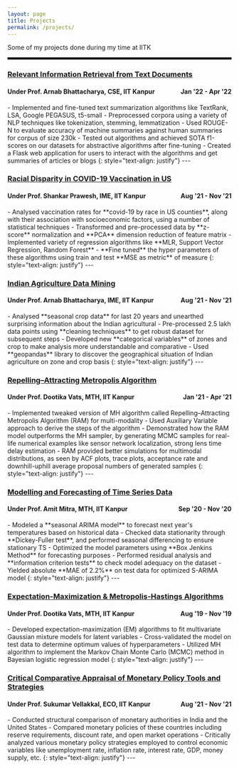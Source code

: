 ```yaml
---
layout: page
title: Projects
permalink: /projects/
---
```


Some of my projects done during my time at IITK
<hr style="border:2px solid">

### [Relevant Information Retrieval from Text Documents](https://github.com/sunil-dhaka/IR-Project)   
<h4 align="left">Under Prof. Arnab Bhattacharya, CSE, IIT Kanpur <span style="float:right;">Jan '22 - Apr '22</span></h4> 
- Implemented and fine-tuned text summarization algorithms like TextRank, LSA, Google PEGASUS, t5-small
- Preprocessed corpora using a variety of NLP techniques like tokenization, stemming, lemmatization
- Used ROUGE-N to evaluate accuracy of machine summaries against human summaries for corpus of size 230k
- Tested out algorithms and achieved SOTA f1-scores on our datasets for abstractive algorithms after fine-tuning
- Created a Flask web application for users to interact with the algorithms and get summaries of articles or blogs
{: style="text-align: justify"}
---

### [Racial Disparity in COVID-19 Vaccination in US](https://github.com/sunil-dhaka/ime692-project)   
<h4 align="left">Under Prof. Shankar Prawesh, IME, IIT Kanpur <span style="float:right;">Aug '21 - Nov '21</span></h4> 
- Analysed vaccination rates for **covid-19 by race in US counties**, along with their association with socioeconomic factors, using a number of statistical techniques
- Transformed and pre-processed data by **z-score** normalization and **PCA** dimension reduction of feature matrix
- Implemented variety of regression algorithms like **MLR, Support Vector Regression, Random Forest**
- **Fine tuned** the hyper parameters of these algorithms using train and test **MSE as metric** of measure  
{: style="text-align: justify"}
---


### [Indian Agriculture Data Mining](https://github.com/sunil-dhaka/Agriculture-Analysis-on-Indian-States)   
<h4 align="left">Under Prof. Arnab Bhattacharya, IME, IIT Kanpur <span style="float:right;">Aug '21 - Nov '21</span></h4> 
- Analysed **seasonal crop data** for last 20 years and unearthed surprising information about the Indian agricultural
- Pre-processed 2.5 lakh data points using **cleaning techniques** to get robust dataset for subsequent steps
- Developed new **categorical variables** of zones and crop to make analysis more understandable and comparative
- Used **geopandas** library to discover the geographical situation of Indian agriculture on zone and crop basis
{: style="text-align: justify"}
---


### [Repelling–Attracting Metropolis Algorithm](https://github.com/sunil-dhaka/RAM)   
<h4 align="left">Under Prof. Dootika Vats, MTH, IIT Kanpur <span style="float:right;">Jan '21 - Apr '21</span></h4> 
- Implemented tweaked version of MH algorithm called Repelling–Attracting Metropolis Algorithm (RAM) for multi-modality
- Used Auxiliary Variable approach to derive the steps of the algorithm
- Demonstrated how the RAM model outperforms the MH sampler, by generating MCMC samples for real-life numerical examples like sensor network localization, strong lens time delay estimation
- RAM provided better simulations for multimodal distributions, as seen by ACF plots, trace plots, acceptance rate and downhill-uphill average proposal numbers of generated samples
{: style="text-align: justify"}
---

### [Modelling and Forecasting of Time Series Data](https://github.com/sunil-dhaka/time-series-model)   
<h4 align="left">Under Prof. Amit Mitra, MTH, IIT Kanpur <span style="float:right;">Sep '20 - Nov '20</span></h4> 
- Modeled a **seasonal ARIMA model** to forecast next year's temperatures based on historical data
- Checked data stationarity through **Dickey-Fuller test**, and performed seasonal differencing to ensure stationary TS
- Optimized the model parameters using **Box Jenkins Method** for forecasting purposes
- Performed residual analysis and **information criterion tests** to check model adequacy on the dataset
- Yielded absolute **MAE of 2.2%** on test data for optimized S-ARIMA model  
{: style="text-align: justify"}
---

### [Expectation-Maximization \& Metropolis-Hastings Algorithms](https://github.com/sunil-dhaka/)   
<h4 align="left">Under Prof. Dootika Vats, MTH, IIT Kanpur <span style="float:right;">Aug '19 - Nov '19</span></h4> 
- Developed expectation-maximization (EM) algorithms to fit multivariate Gaussian mixture models for latent variables
- Cross-validated the model on test data to determine optimum values of hyperparameters
- Utilized MH algorithm to implement the Markov Chain Monte Carlo (MCMC) method in Bayesian logistic regression model
{: style="text-align: justify"}
---

### [Critical Comparative Appraisal of Monetary Policy Tools and Strategies](https://github.com/sunil-dhaka/)   
<h4 align="left">Under Prof. Sukumar Vellakkal, ECO, IIT Kanpur <span style="float:right;">Aug '21 - Nov '21</span></h4> 
- Conducted structural comparison of monetary authorities in India and the United States
- Compared monetary policies of these countries including reserve requirements, discount rate, and open market operations
- Critically analyzed various monetary policy strategies employed to control economic variables like unemployment rate, inflation rate, interest rate, GDP, money supply, etc.
{: style="text-align: justify"}
---
